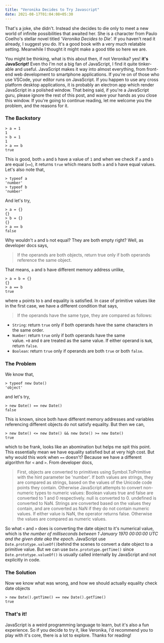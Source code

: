 ```yaml
---
title: "Veronika Decides to Try Javascript"
date: 2021-08-17T01:04:08+05:30
---
```

That's a joke, she didn't. Instead she decides to die only to meet a new world of infinite possibilities that awaited her. She is a character from Paulo Coelho's stellar novel titled '*Veronika Decides to Die'.* If you haven't read it already, I suggest you do. It's a good book with a very much relatable setting. Meanwhile I thought it might make a good title so here we are.

You might be thinking, what is this about then, if not Veronika? yes! **it's JavaScript!** Even tho I'm not a big fan of JavaScript, I find it quite tinker-able and useful. JavaScript makes it way into almost everything, from front-end web development to smartphone applications. If you're on of those who use VSCode, your editor runs on JavaScript. If you happen to use any cross platform desktop applications, it is probably an electron app which render JavaScript in a polished window. That being said, if you're a JavaScript guru, please ignore the rest of this post, and wave your hands as you close this window. If you're going to continue reading, let me welcome you the problem, and the reasons for it.

### The Backstory

```
> a = 1
1
> b = 1
1
> a == b
true
```

This is good, both `a` and `b` have a value of `1` and when we check if `a` and `b` are equal (`==`), it returns `true` which means both `a` and `b` have equal values. Let's also note that,

```
> typeof a
'number'
> typeof b
'number'
```

And let's try,

```
> a = {}
{}
> b = {}
{}
> a == b
false
```

Why wouldn't `a` and `b` not equal? They are both empty right? Well, as developer docs says,

> If the operands are both objects, return true only if both operands reference the same object.

That means, `a` and `b` have different memory address unlike,

```
> a = b = {}
{}
> a == b
true
```

where `a` points to `b` and equality is satisfied. In case of primitive values like in the first case, we have a different condition that says,

> If the operands have the same type, they are compared as follows:
- `String`: return `true` only if both operands have the same characters in the same order.
- `Number`: return `true` only if both operands have the same value. `+0` and `0` are treated as the same value. If either operand is `NaN`, return `false`.
- `Boolean`: return `true` only if operands are both `true` or both `false`.

### The Problem

We know that,

```
> typeof new Date()
'object'
```

and let's try,

```
> new Date() == new Date()
false
```

This is known, since both have different memory addresses and variables referencing different objects do not satisfy equality. But then we can,

```
> new Date() <= new Date() && new Date() >= new Date()
true
```

which to be frank, looks like an abomination but helps me spit this point. This essentially mean we have equality satisfied but at very high cost. But why would this work when `==` doesn't? Because we have a different algorithm for `<` and `>`. From developer docs,

> First, objects are converted to primitives using Symbol.ToPrimitive with the hint parameter be 'number'.
If both values are strings, they are compared as strings, based on the values of the Unicode code points they contain.
Otherwise JavaScript attempts to convert non-numeric types to numeric values:
Boolean values true and false are converted to 1 and 0 respectively.
null is converted to 0.
undefined is converted to NaN.
Strings are converted based on the values they contain, and are converted as NaN if they do not contain numeric values.
If either value is NaN, the operator returns false.
Otherwise the values are compared as numeric values.

So what `<` and `>` does is converting the date object to it's numerical value, which is t*he number of milliseconds between 1 January 1970 00:00:00 UTC and the given date aka the epoch.* JavaScript use `Date.prototype.valueOf()`behind the scenes to convert a date object to a primitive value. But we can use `Date.prototype.getTime()` since `Date.prototype.valueOf()` is usually called internally by JavaScript and not explicitly in code. 

### The Solution

Now we know what was wrong, and how we should actually equality check date objects

```
> new Date().getTime() == new Date().getTime()
true
```

### That's it!

JavaScript is a weird programming language to learn, but it's also a fun experience. So if you decide to try it, like Veronika, I'd recommend you to play with it's core, there is a lot to explore. Thanks for reading!

